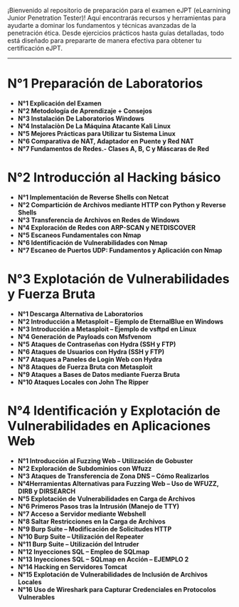 
¡Bienvenido al repositorio de preparación para el examen eJPT (eLearnining Junior Penetration Tester)! Aquí encontrarás recursos y herramientas para ayudarte a dominar los fundamentos y técnicas avanzadas de la penetración ética. Desde ejercicios prácticos hasta guías detalladas, todo está diseñado para prepararte de manera efectiva para obtener tu certificación eJPT.

---
# **N°1 Preparación de Laboratorios**
- **N°1 Explicación del Examen**
- **N°2 Metodología de Aprendizaje + Consejos**
- **N°3 Instalación De Laboratorios Windows**
- **N°4 Instalaciòn De La Máquina Atacante Kali Linux**
- **N°5 Mejores Prácticas para Utilizar tu Sistema Linux** 
- **N°6 Comparativa de NAT, Adaptador en Puente y Red NAT** 
- **N°7 Fundamentos de Redes.- Clases A, B, C y Máscaras de Red**

# **N°2 Introducción al Hacking básico**
- **N°1 Implementación de Reverse Shells con Netcat**
- **N°2 Compartición de Archivos mediante HTTP con Python y Reverse Shells** 
- **N°3 Transferencia de Archivos en Redes de Windows**
- **N°4 Exploración de Redes con ARP-SCAN y NETDISCOVER**
- **N°5 Escaneos Fundamentales con Nmap** 
- **N°6 Identificación de Vulnerabilidades con Nmap**
- **N°7 Escaneo de Puertos UDP: Fundamentos y Aplicación con Nmap**

# **N°3 Explotación de Vulnerabilidades y Fuerza Bruta**

- **N°1  Descarga Alternativa de Laboratorios** 
- **N°2 Introducción a Metasploit – Ejemplo de EternalBlue en Windows**
- **N°3 Introducción a Metasploit – Ejemplo de vsftpd en Linux**
- **N°4 Generación de Payloads con Msfvenom**
- **N°5 Ataques de Contraseñas con Hydra (SSH y FTP)**
- **N°6 Ataques de Usuarios con Hydra (SSH y FTP)**
- **N°7 Ataques a Paneles de Login Web con Hydra**
- **N°8 Ataques de Fuerza Bruta con Metasploit**
- **N°9 Ataques a Bases de Datos mediante Fuerza Bruta**
- **N°10 Ataques Locales con John The Ripper**

# **N°4 Identificación y Explotación de Vulnerabilidades en Aplicaciones Web**

- **N°1 Introducción al Fuzzing Web – Utilización de Gobuster**
- **N°2 Exploración de Subdominios con Wfuzz**
- **N°3 Ataques de Transferencia de Zona DNS – Cómo Realizarlos**
- **N°4Herramientas Alternativas para Fuzzing Web – Uso de WFUZZ, DIRB y DIRSEARCH**
- **N°5 Explotación de Vulnerabilidades en Carga de Archivos**
- **N°6 Primeros Pasos tras la Intrusión (Manejo de TTY)**
- **N°7 Acceso a Servidor mediante Webshell**
- **N°8 Saltar Restricciones en la Carga de Archivos**
- **N°9 Burp Suite – Modificación de Solicitudes HTTP**
- **N°10 Burp Suite – Utilización del Repeater**
- **N°11 Burp Suite – Utilización del Intruder**
- **N°12 Inyecciones SQL – Empleo de SQLmap**
- **N°13 Inyecciones SQL – SQLmap en Acción – EJEMPLO 2**
- **N°14 Hacking en Servidores Tomcat**
- **N°15 Explotación de Vulnerabilidades de Inclusión de Archivos Locales**
- **N°16 Uso de Wireshark para Capturar Credenciales en Protocolos Vulnerables**
